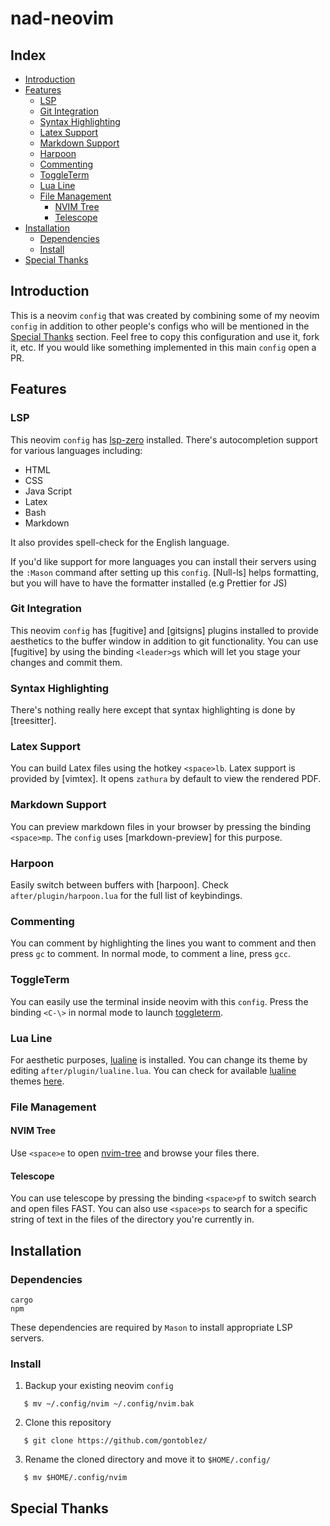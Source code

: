 # nad-neovim

## Index
* [Introduction](#introduction)
* [Features](#features)
  * [LSP](#lsp)
  * [Git Integration](#git-integration)
  * [Syntax Highlighting](#syntax-highlighting) 
  * [Latex Support](#latex-support)
  * [Markdown Support](#markdown-support)
  * [Harpoon](#harpoon)
  * [Commenting](#commenting)
  * [ToggleTerm](#toggleterm)
  * [Lua Line](#lua-line)
  * [File Management](#file-management)
      * [NVIM Tree](#nvim-tree)
      * [Telescope](#telescope)
* [Installation](#installation)
    * [Dependencies](#dependencies)
    * [Install](#install)
* [Special Thanks](#special-thanks)

## Introduction
This is a neovim `config` that was created by combining some of my neovim `config`
in addition to other people's configs who will be mentioned in the
[Special Thanks](#special-thanks) section. Feel free to copy this configuration
and use it, fork it, etc. If you would like something implemented in this main
`config` open a PR.

## Features
### LSP
This neovim `config` has [lsp-zero](https://github.com/VonHeikemen/lsp-zero.nvim)
installed. There's autocompletion support for various languages including:
* HTML
* CSS
* Java Script
* Latex
* Bash
* Markdown

It also provides spell-check for the English language.

If you'd like support for more languages you can install their servers using
the `:Mason` command after setting up this `config`. [Null-ls] helps formatting, but
you will have to have the formatter installed (e.g Prettier for JS)

### Git Integration
This neovim `config` has [fugitive] and [gitsigns] plugins installed to provide
aesthetics to the buffer window in addition to git functionality. You can use
[fugitive] by using the binding `<leader>gs` which will let you stage your changes
and commit them.

### Syntax Highlighting
There's nothing really here except that syntax highlighting is done by [treesitter].

### Latex Support
You can build Latex files using the hotkey `<space>lb`. Latex support is
provided by [vimtex]. It opens `zathura` by default to view the rendered PDF.

### Markdown Support
You can preview markdown files in your browser by pressing the binding
`<space>mp`. The `config` uses [markdown-preview] for this purpose.

### Harpoon
Easily switch between buffers with [harpoon]. Check `after/plugin/harpoon.lua`
for the full list of keybindings.

### Commenting
You can comment by highlighting the lines you want to comment and then press `gc`
to comment. In normal mode, to comment a line, press `gcc`.

### ToggleTerm
You can easily use the terminal inside neovim with this `config`. Press the binding
`<C-\>` in normal mode to launch [toggleterm]().

### Lua Line
For aesthetic purposes, [lualine]() is installed. You can change its theme by
editing `after/plugin/lualine.lua`. You can check for available [lualine]() themes
[here]().

### File Management

#### NVIM Tree
Use `<space>e` to open [nvim-tree]() and browse your files there.

#### Telescope
You can use telescope by pressing the binding `<space>pf` to switch search
and open files FAST. You can also use `<space>ps` to search for a specific string
of text in the files of the directory you're currently in.

## Installation
### Dependencies
```
cargo
npm
   ```
These dependencies are required by `Mason` to install appropriate LSP servers.

### Install
1. Backup your existing neovim `config`
```
   $ mv ~/.config/nvim ~/.config/nvim.bak
```
2. Clone this repository
```
   $ git clone https://github.com/gontoblez/
```
3. Rename the cloned directory and move it to `$HOME/.config/`
```
   $ mv $HOME/.config/nvim
```

## Special Thanks
